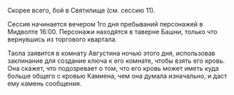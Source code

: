 Скорее всего, бой в Святилище (см. сессию 11).

Сессия начинается вечером 1го дня пребываний персонажей в Мидволте 16:00. Персонажи находятся в таверне Башни, только что вернувшись из торгового квартала.

Таола заявится в комнату Августина ночью этого дня, использовав заклинание для создание ключа к его комнате, чтобы взять его кровь. Она скажет, что подозревает о том, что его кровь может иметь куда больше общего с кровью Камиена, чем она думала изначально, и даст ему камень сообщения.